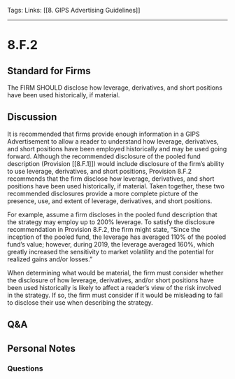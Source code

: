 Tags:
Links: [[8. GIPS Advertising Guidelines]]
___
# 8.F.2
## Standard for Firms
The FIRM SHOULD disclose how leverage, derivatives, and short positions have been used historically, if material.
## Discussion
It is recommended that firms provide enough information in a GIPS Advertisement to allow a reader to understand how leverage, derivatives, and short positions have been employed historically and may be used going forward. Although the recommended disclosure of the pooled fund description (Provision [[8.F.1]]) would include disclosure of the firm’s ability to use leverage, derivatives, and short positions, Provision 8.F.2 recommends that the firm disclose how leverage, derivatives, and short positions have been used historically, if material. Taken together, these two recommended disclosures provide a more complete picture of the presence, use, and extent of leverage, derivatives, and short positions.

For example, assume a firm discloses in the pooled fund description that the strategy may employ up to 200% leverage. To satisfy the disclosure recommendation in Provision 8.F.2, the firm might state, “Since the inception of the pooled fund, the leverage has averaged 110% of the pooled fund’s value; however, during 2019, the leverage averaged 160%, which greatly increased the sensitivity to market volatility and the potential for realized gains and/or losses.”

When determining what would be material, the firm must consider whether the disclosure of how leverage, derivatives, and/or short positions have been used historically is likely to affect a reader’s view of the risk involved in the strategy. If so, the firm must consider if it would be misleading to fail to disclose their use when describing the strategy.
## Q&A

## Personal Notes

### Questions